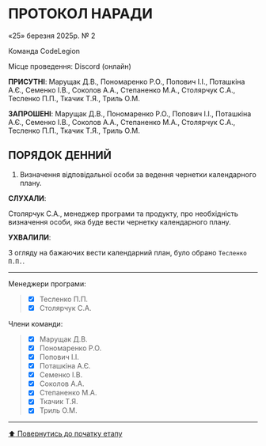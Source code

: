 # ПРОТОКОЛ НАРАДИ

«25» березня 2025р. № 2

Команда CodeLegion

Місце проведення: Discord (онлайн)


**ПРИСУТНІ**: Марущак Д.В., Пономаренко Р.О., Попович І.І., Поташкіна А.Є., Семенко І.В., Соколов А.А., Степаненко М.А., Столярчук С.А., Тесленко П.П., Ткачик Т.Я., Триль О.М.

**ЗАПРОШЕНІ**: Марущак Д.В., Пономаренко Р.О., Попович І.І., Поташкіна А.Є., Семенко І.В., Соколов А.А., Степаненко М.А., Столярчук С.А., Тесленко П.П., Ткачик Т.Я., Триль О.М.

## ПОРЯДОК ДЕННИЙ

1. Визначення відповідальної особи за ведення чернетки календарного плану.

**СЛУХАЛИ**:

Столярчук С.А., менеджер програми та продукту, про необхідність визначення особи, яка буде вести чернетку календарного плану.

**УХВАЛИЛИ**:

З огляду на бажаючих вести календарний план, було обрано ```Тесленко П.П.```.

---
Менеджери програми: 		
>- [x] Тесленко П.П.
>- [x] Столярчук С.А.

Члени команди:			

>- [x] Марущак Д.В.
>- [x] Пономаренко Р.О.
>- [x] Попович І.І.
>- [x] Поташкіна А.Є.
>- [x] Семенко І.В.
>- [x] Соколов А.А.
>- [x] Степаненко М.А.
>- [x] Ткачик Т.Я.
>- [x] Триль О.М.

---
[:arrow_up: Повернутись до початку етапу](/docs/1.Envisioning/README.md)
